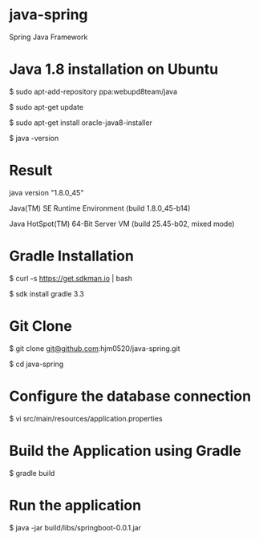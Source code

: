 # java-spring
Spring Java Framework

# Java 1.8 installation on Ubuntu

$ sudo apt-add-repository ppa:webupd8team/java

$ sudo apt-get update

$ sudo apt-get install oracle-java8-installer

$ java -version

# Result

java version "1.8.0_45"

Java(TM) SE Runtime Environment (build 1.8.0_45-b14)

Java HotSpot(TM) 64-Bit Server VM (build 25.45-b02, mixed mode)


# Gradle Installation

$ curl -s https://get.sdkman.io | bash

$ sdk install gradle 3.3


# Git Clone

$ git clone git@github.com:hjm0520/java-spring.git

$ cd java-spring


# Configure the database connection

$ vi src/main/resources/application.properties


# Build the Application using Gradle

$ gradle build

# Run the application
$ java -jar build/libs/springboot-0.0.1.jar
